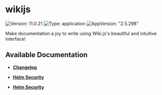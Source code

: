 # wikijs

![Version: 11.0.21](https://img.shields.io/badge/Version-11.0.21-informational?style=flat-square) ![Type: application](https://img.shields.io/badge/Type-application-informational?style=flat-square) ![AppVersion: "2.5.298"](https://img.shields.io/badge/AppVersion-"2.5.298"-informational?style=flat-square)

Make documentation a joy to write using Wiki.js's beautiful and intuitive interface!

## Available Documentation

- [**Changelog**](CHANGELOG)

- [**Helm Security**](container-security)

- [**Helm Security**](helm-security)

